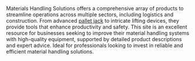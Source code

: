 Materials Handling Solutions offers a comprehensive array of products to streamline operations across multiple sectors, including logistics and construction. From advanced <a href="https://materialhandlingequipment.com.au/">pallet jack</a> to intricate lifting devices, they provide tools that enhance productivity and safety. This site is an excellent resource for businesses seeking to improve their material handling systems with high-quality equipment, supported by detailed product descriptions and expert advice. Ideal for professionals looking to invest in reliable and efficient material handling solutions.
